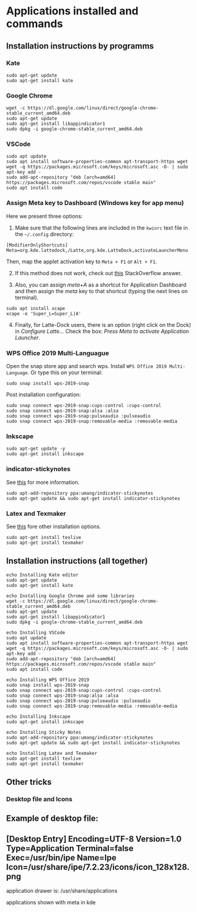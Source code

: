 # Applications installed and commands 
## Installation instructions by programms
### Kate

```
sudo apt-get update
sudo apt-get install kate
```
### Google Chrome
```
wget -c https://dl.google.com/linux/direct/google-chrome-stable_current_amd64.deb
sudo apt-get update
sudo apt-get install libappindicator1
sudo dpkg -i google-chrome-stable_current_amd64.deb
```
### VSCode
```
sudo apt update
sudo apt install software-properties-common apt-transport-https wget
wget -q https://packages.microsoft.com/keys/microsoft.asc -O- | sudo apt-key add -
sudo add-apt-repository "deb [arch=amd64] https://packages.microsoft.com/repos/vscode stable main"
sudo apt install code
```
### Assign Meta key to Dashboard (Windows key for app menu)
Here we present three options:
1) Make sure that the following lines are included in the `kwinrc` text file in the `~/.config` directory:
```
[ModifierOnlyShortcuts]
Meta=org.kde.lattedock,/Latte,org.kde.LatteDock,activateLauncherMenu
```
Then, map the applet activation key to `Meta + F1` or `Alt + F1`.

2) If this method does not work, check out [this](https://askubuntu.com/a/246953/1166016) StackOverflow answer.

3) Also, you can assign *meta*+*A* as a shortcut for Application Dashboard and then assign the *meta* key to that shortcut (typing the next lines on terminal). 
```
sudo apt install xcape
xcape -e 'Super_L=Super_L|A'
```
4) Finally, for Latte-Dock users, there is an option (right click on the Dock) in *Configure Latte..*. Check the box: *Press Meta to activate Application Launcher*.

### WPS Office 2019 Multi-Languague
Open the snap store app and search wps. Install `WPS Office 2019 Multi-Language`.
Or type this on your terminal:
```
sudo snap install wps-2019-snap
```
Post installation configuration:
```
sudo snap connect wps-2019-snap:cups-control :cups-control
sudo snap connect wps-2019-snap:alsa :alsa
sudo snap connect wps-2019-snap:pulseaudio :pulseaudio
sudo snap connect wps-2019-snap:removable-media :removable-media
```

### Inkscape
```
sudo apt-get update -y
sudo apt-get install inkscape
```

### indicator-stickynotes
See [this](https://launchpad.net/~umang/+archive/ubuntu/indicator-stickynotes) for more information.
```
sudo apt-add-repository ppa:umang/indicator-stickynotes
sudo apt-get update && sudo apt-get install indicator-stickynotes
```

### Latex and Texmaker
See [this](https://linuxconfig.org/how-to-install-latex-on-ubuntu-20-04-focal-fossa-linux) fore other installation options.
```
sudo apt-get install texlive
sudo apt-get install texmaker
```

## Installation instructions (all together)

```
echo Installing Kate editor
sudo apt-get update
sudo apt-get install kate

echo Installing Google Chrome and some libraries
wget -c https://dl.google.com/linux/direct/google-chrome-stable_current_amd64.deb
sudo apt-get update
sudo apt-get install libappindicator1
sudo dpkg -i google-chrome-stable_current_amd64.deb

echo Installing VSCode
sudo apt update
sudo apt install software-properties-common apt-transport-https wget
wget -q https://packages.microsoft.com/keys/microsoft.asc -O- | sudo apt-key add -
sudo add-apt-repository "deb [arch=amd64] https://packages.microsoft.com/repos/vscode stable main"
sudo apt install code

echo Installing WPS Office 2019
sudo snap install wps-2019-snap
sudo snap connect wps-2019-snap:cups-control :cups-control
sudo snap connect wps-2019-snap:alsa :alsa
sudo snap connect wps-2019-snap:pulseaudio :pulseaudio
sudo snap connect wps-2019-snap:removable-media :removable-media

echo Installing Inkscape
sudo apt-get install inkscape

echo Installing Sticky Notes
sudo apt-add-repository ppa:umang/indicator-stickynotes
sudo apt-get update && sudo apt-get install indicator-stickynotes

echo Installing Latex and Texmaker
sudo apt-get install texlive
sudo apt-get install texmaker
```

## Other tricks
### Desktop file and Icons
Example of desktop file:
------------------------
[Desktop Entry]
Encoding=UTF-8
Version=1.0
Type=Application
Terminal=false
Exec=/usr/bin/ipe
Name=Ipe
Icon=/usr/share/ipe/7.2.23/icons/icon_128x128.png
-------------------------

application drawer is: 
/usr/share/applications 

applications shown with meta in kde

